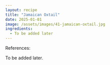 ```yaml
---
layout: recipe
title: "Jamaican Oxtail"
date: 2025-01-01
image: /assets/images/41-jamaican-oxtail.jpg
ingredients:
  - To be added later
---
```


References: 

To be added later.